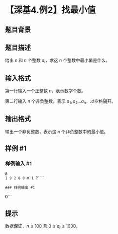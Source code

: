 # 【深基4.例2】找最小值

## 题目背景



## 题目描述

给出 $n$ 和 $n$ 个整数 $a_i$，求这 $n$ 个整数中最小值是什么。

## 输入格式

第一行输入一个正整数 $n$，表示数字个数。

第二行输入 $n$ 个非负整数，表示 $a_1,a_2 \dots a_n$，以空格隔开。

## 输出格式

输出一个非负整数，表示这 $n$ 个非负整数中的最小值。

## 样例 #1

### 样例输入 #1
```
8
1 9 2 6 0 8 1 7```

### 样例输出 #1

```
0```

## 提示

数据保证，$n\le100$ 且 $0\le a_i \le 1000$。
